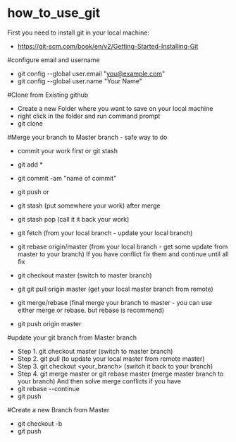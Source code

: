 # how_to_use_git

First you need to install git in your local machine: 
- https://git-scm.com/book/en/v2/Getting-Started-Installing-Git

#configure email and username
- git config --global user.email "you@example.com"
- git config --global user.name "Your Name"


#Clone from Existing github
- Create a new Folder where you want to save on your local machine
- right click in the folder and run command prompt
- git clone <pastse url of git repo> 


#Merge your branch to Master branch - safe way to do
- commit your work first or git stash 
- git add *
- git commit -am "name of commit"
- git push
or 
- git stash (put somewhere your work)
after merge
- git stash pop (call it it back your work)

- git fetch (from your local branch - update your local branch) 
- git rebase origin/master (from your local branch - get some update from master to your branch)
If you have conflict fix them and continue until all fix
- git checkout master (switch to master branch)
- git git pull origin master (get your local master branch from remote)
- git merge/rebase <your branch> (final merge your branch to master - you can use either merge or rebase. but rebase is recommend)
- git push origin master


#update your git branch from Master branch
- Step 1. git checkout master (switch to master branch)
- Step 2. git pull (to update your local master from remote master)
- Step 3. git checkout <your_branch> (switch it back to your branch)
- Step 4. git merge master or git rebase master (merge master branch to your branch)
And then solve merge conflicts if you have
- git rebase --continue
- git push 


#Create a new Branch from Master
- git checkout -b <new-branch>
- git push


